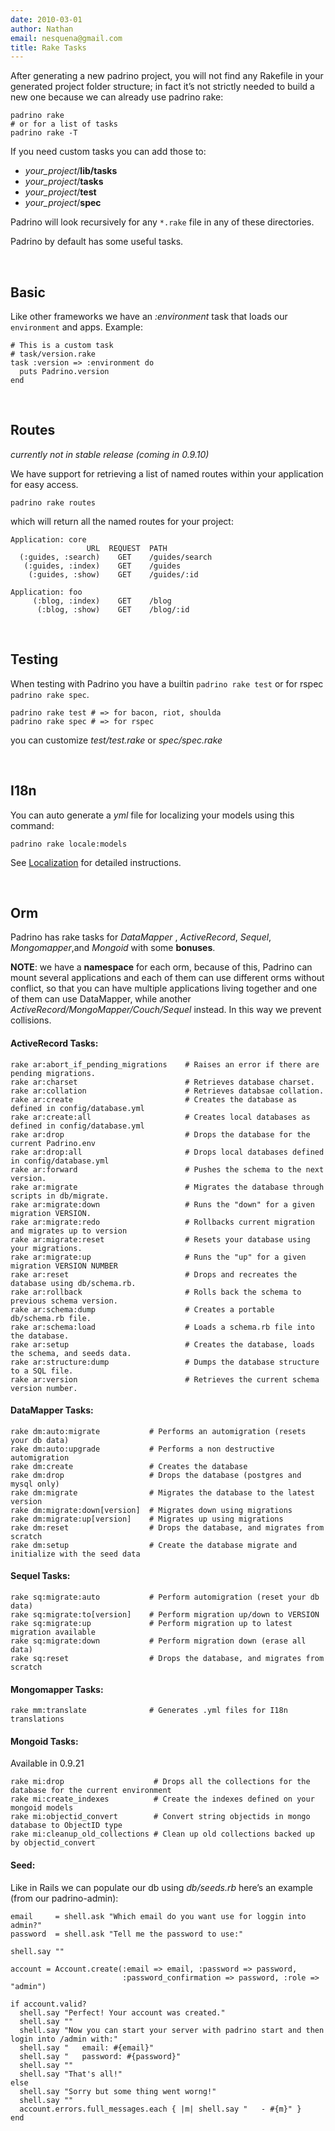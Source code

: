 ```yaml
---
date: 2010-03-01
author: Nathan
email: nesquena@gmail.com
title: Rake Tasks
---
```


After generating a new padrino project, you will not find any Rakefile in your generated project folder structure; in fact it’s not strictly needed to build a new one because we can already use padrino rake:

    padrino rake
    # or for a list of tasks
    padrino rake -T

If you need custom tasks you can add those to:

-   *your\_project*/**lib/tasks**
-   *your\_project*/**tasks**
-   *your\_project*/**test**
-   *your\_project*/**spec**

Padrino will look recursively for any `*.rake` file in any of these directories.

Padrino by default has some useful tasks.

 

## Basic

Like other frameworks we have an *:environment* task that loads our `environment` and apps. Example:

    # This is a custom task
    # task/version.rake
    task :version => :environment do
      puts Padrino.version
    end

 

## Routes

*currently not in stable release (coming in 0.9.10)*

We have support for retrieving a list of named routes within your application for easy access.

    padrino rake routes

which will return all the named routes for your project:

    Application: core
                     URL  REQUEST  PATH
      (:guides, :search)    GET    /guides/search
       (:guides, :index)    GET    /guides
        (:guides, :show)    GET    /guides/:id

    Application: foo
         (:blog, :index)    GET    /blog
          (:blog, :show)    GET    /blog/:id

 

## Testing

When testing with Padrino you have a builtin `padrino rake test` or for rspec `padrino rake spec`.

    padrino rake test # => for bacon, riot, shoulda
    padrino rake spec # => for rspec

you can customize *test/test.rake* or *spec/spec.rake*

 

## I18n

You can auto generate a *yml* file for localizing your models using this command:

    padrino rake locale:models

See [Localization](/guides/localization) for detailed instructions.

 

## Orm

Padrino has rake tasks for *DataMapper* , *ActiveRecord*, *Sequel*, *Mongomapper*,and *Mongoid* with some **bonuses**.

**NOTE**: we have a **namespace** for each orm, because of this, Padrino can mount several applications and each of them can use different orms without conflict, so that you can have multiple applications living together and one of them can use DataMapper, while another *ActiveRecord/MongoMapper/Couch/Sequel* instead. In this way we prevent collisions.

#### ActiveRecord Tasks:

    rake ar:abort_if_pending_migrations    # Raises an error if there are pending migrations.
    rake ar:charset                        # Retrieves database charset.
    rake ar:collation                      # Retrieves databsae collation.
    rake ar:create                         # Creates the database as defined in config/database.yml
    rake ar:create:all                     # Creates local databases as defined in config/database.yml
    rake ar:drop                           # Drops the database for the current Padrino.env
    rake ar:drop:all                       # Drops local databases defined in config/database.yml
    rake ar:forward                        # Pushes the schema to the next version.
    rake ar:migrate                        # Migrates the database through scripts in db/migrate.
    rake ar:migrate:down                   # Runs the "down" for a given migration VERSION.
    rake ar:migrate:redo                   # Rollbacks current migration and migrates up to version
    rake ar:migrate:reset                  # Resets your database using your migrations.
    rake ar:migrate:up                     # Runs the "up" for a given migration VERSION NUMBER
    rake ar:reset                          # Drops and recreates the database using db/schema.rb.
    rake ar:rollback                       # Rolls back the schema to previous schema version.
    rake ar:schema:dump                    # Creates a portable db/schema.rb file.
    rake ar:schema:load                    # Loads a schema.rb file into the database.
    rake ar:setup                          # Creates the database, loads the schema, and seeds data.
    rake ar:structure:dump                 # Dumps the database structure to a SQL file.
    rake ar:version                        # Retrieves the current schema version number.

#### DataMapper Tasks:

    rake dm:auto:migrate           # Performs an automigration (resets your db data)
    rake dm:auto:upgrade           # Performs a non destructive automigration
    rake dm:create                 # Creates the database
    rake dm:drop                   # Drops the database (postgres and mysql only)
    rake dm:migrate                # Migrates the database to the latest version
    rake dm:migrate:down[version]  # Migrates down using migrations
    rake dm:migrate:up[version]    # Migrates up using migrations
    rake dm:reset                  # Drops the database, and migrates from scratch
    rake dm:setup                  # Create the database migrate and initialize with the seed data

#### Sequel Tasks:

    rake sq:migrate:auto           # Perform automigration (reset your db data)
    rake sq:migrate:to[version]    # Perform migration up/down to VERSION
    rake sq:migrate:up             # Perform migration up to latest migration available
    rake sq:migrate:down           # Perform migration down (erase all data)
    rake sq:reset                  # Drops the database, and migrates from scratch

#### Mongomapper Tasks:

    rake mm:translate              # Generates .yml files for I18n translations

#### Mongoid Tasks:

Available in 0.9.21

    rake mi:drop                    # Drops all the collections for the database for the current environment
    rake mi:create_indexes          # Create the indexes defined on your mongoid models
    rake mi:objectid_convert        # Convert string objectids in mongo database to ObjectID type
    rake mi:cleanup_old_collections # Clean up old collections backed up by objectid_convert

#### Seed:

Like in Rails we can populate our db using *db/seeds.rb* here’s an example (from our padrino-admin):

    email     = shell.ask "Which email do you want use for loggin into admin?"
    password  = shell.ask "Tell me the password to use:"
     
    shell.say ""
     
    account = Account.create(:email => email, :password => password, 
                             :password_confirmation => password, :role => "admin")
     
    if account.valid?
      shell.say "Perfect! Your account was created."
      shell.say ""
      shell.say "Now you can start your server with padrino start and then login into /admin with:"
      shell.say "   email: #{email}"
      shell.say "   password: #{password}"
      shell.say ""
      shell.say "That's all!"
    else
      shell.say "Sorry but some thing went worng!"
      shell.say ""
      account.errors.full_messages.each { |m| shell.say "   - #{m}" }
    end